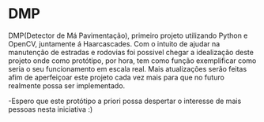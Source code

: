 # DMP
 DMP(Detector de Má Pavimentação), primeiro projeto utilizando Python e OpenCV, juntamente á Haarcascades.
 Com o intuito de ajudar na manutenção de estradas e rodovias foi possivel chegar a idealização deste projeto onde como protótipo, por hora, tem como função exemplificar como seria o seu funcionamento em escala real.
 Mais atualizações serão feitas afim de aperfeiçoar este projeto cada vez mais para que no futuro realmente possa ser implementado.

 -Espero que este protótipo a priori possa despertar o interesse de mais pessoas nesta iniciativa :)
